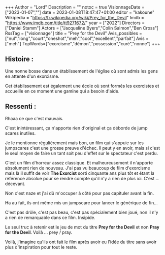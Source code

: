 +++
Author = "Lord"
Description = ""
notoc = true
VisionnageDate = ["2023-01-07",""]
date = 2023-01-08T18:47:47+01:00
editor = "kakoune"
Wikipedia = "https://fr.wikipedia.org/wiki/Prey_for_the_Devil"
Imdb = "https://www.imdb.com/title/tt9271672/"
year = ["2022"]
Directors = ["Daniel Stamm"]
Actors = ["Jacqueline Byers","Colin Salmon","Ben Cross"]
RssTag = ["visionnage"]
title = "Prey for the Devil"
Avis_possibles = ["nul","long","court","oneshot","meh","cool","excellent","parfait"]
Avis = ["meh"]
TopWords=["exorcisme","démon","possession","curé","nonne"]
+++
## Histoire :
Une nonne bosse dans un établissement de l'église où sont admis les gens en attente d'un exorcisme.

Cet établissement est également une école où sont formés les exorcistes et accueille en ce moment une gamine qui a besoin d'aide.

## Ressenti :
Rhaaa ce que c'est mauvais.

C'est inintéressant, ça n'apporte rien d'original et ça déborde de jump scares inutiles.

Je le mentionne régulièrement mais bon, un film qui s'appuie sur les jumpscares c'est une grosse preuve d'échec.
Il peut y en avoir, mais si c'est le seul moyen de faire un tant soit peu d'effet sur le spectateur c'est perdu.

C'est un film d'horreur assez classique.
Et malheureusement il n'apporte absolument rien de nouveau.
J'ai pas vu beaucoup de film d'exorcisme mais là il suffit de voir **The Exorcist** sorti cinquante ans plus tôt et étant la référence absolue pour se rendre compte qu'il n'y a rien de plus ici.
C'est … décevant.

Non c'est naze et j'ai dû m'occuper à côté pour pas capituler avant la fin.

Ha au fait, ils ont même mis un jumpscare pour lancer le générique de fin…

C'est pas drôle, c'est pas beau, c'est pas spécialement bien joué, non il n'y a rien de remarquable dans ce film.
Insipide.

Le seul truc à retenir est le jeu de mot du titre **Prey for the Devil** et non **Pray for the Devil**.
Voilà … prey / pray.

Voilà, j'imagine qu'ils ont fait le film après avoir eu l'idée du titre sans avoir plus d'inspiration pour tout le reste.
